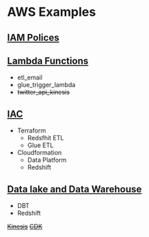 # AWS Examples

## <ins>IAM Polices<ins>
## <ins>Lambda Functions<ins>
  - etl_email
  - glue_trigger_lambda
  - ~~twitter_api_kinesis~~
## <ins>IAC<ins>
* Terraform
  - Redsfhit ETL
  - Glue ETL
* Cloudformation
  - Data Platform
  - Redshift
## <ins>Data lake and Data Warehouse<ins>
  - DBT
  - Redshift

~~<ins>Kinesis<ins>~~
~~<ins>CDK<ins>~~
